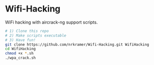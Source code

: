 # Wifi-Hacking
WiFi hacking with aircrack-ng support scripts.
```bash
# 1) Clone this repo
# 2) Make scripts executable
# 3) Have fun!
git clone https://github.com/nrkramer/Wifi-Hacking.git WifiHacking
cd WifiHacking
chmod +x *.sh
./wpa_crack.sh
```
